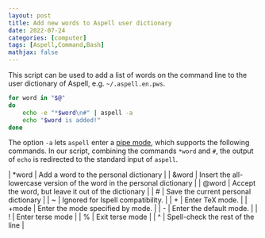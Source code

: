 ```yaml
---
layout: post
title: Add new words to Aspell user dictionary
date: 2022-07-24
categories: [computer]
tags: [Aspell,Command,Bash]
mathjax: false
---
```


This script can be used to add a list of words on the command line to the user dictionary of Aspell, e.g. `~/.aspell.en.pws`.

```bash
for word in "$@"
do
    echo -e "*$word\n#" | aspell -a
    echo "$word is added!"
done 
```

The option `-a` lets `aspell` enter a [pipe mode](http://aspell.net/man-html/Through-A-Pipe.html), which supports the following commands. In our script, combining the commands `*word` and `#`, the output of `echo` is redirected to the standard input of `aspell`.

| \*word | Add a word to the personal dictionary                                   |
| &word  | Insert the all-lowercase version of the word in the personal dictionary |
| @word  | Accept the word, but leave it out of the dictionary                     |
| #      | Save the current personal dictionary                                    |
| ~      | Ignored for Ispell compatibility.                                       |
| +      | Enter TeX mode.                                                         |
| +mode  | Enter the mode specified by mode.                                       |
| -      | Enter the default mode.                                                 |
| !      | Enter terse mode                                                        |
| %      | Exit terse mode                                                         |
| ^      | Spell-check the rest of the line                                        |

